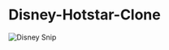 # Disney-Hotstar-Clone
![Disney Snip](https://github.com/ShreyashGedam/Disney-Hotstar-Clone/assets/97446064/d697d901-a86f-435c-b10a-8107104b01f5)
